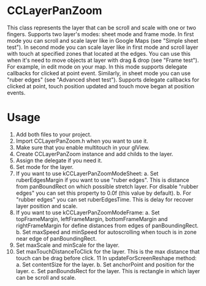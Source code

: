 CCLayerPanZoom
=============

This class represents the layer that can be scroll and scale with one or two fingers. 
Supports two layer's modes: sheet mode and frame mode.
In first mode you can scroll and scale layer like in Google Maps (see "Simple sheet test").
In second mode you can scale layer like in first mode and scroll layer with touch at specified zones that located at the edges. 
You can use this when it's need to move objects at layer with drag & drop (see "Frame test"). For example, in edit mode on your map.
In this mode supports delegate callbacks for clicked at point event.
Similarly, in sheet mode you can use "ruber edges" (see "Advanced sheet test").
Supports delegate callbacks for clicked at point, touch position updated and touch move began at position events.

Usage
=============

1. Add both files to your project.
2. Import CCLayerPanZoom.h when you want to use it.
3. Make sure that you enable multitouch in your glView.
4. Create CCLayerPanZoom instance and add childs to the layer.
5. Assign the delegate if you need it.
6. Set mode for the layer.
7. If you want to use kCCLayerPanZoomModeSheet:
	a. Set ruberEdgesMargin if you want to use "ruber edges". This is distance from panBoundRect on which possible stretch layer. 
	For disable "rubber edges" you can set this property to 0.0f (this value by default).
	b. For "rubber edges" you can set ruberEdgesTime. This is delay for recover layer position and scale.
8. If you want to use kCCLayerPanZoomModeFrame:
	a. Set topFrameMargin, leftFrameMargin, bottomFrameMargin and rightFrameMargin for define distances from edges of panBoundingRect.
	b. Set maxSpeed and minSpeed for autoscrolling when touch is in zone near edge of panBoundingRect.
9. Set maxScale and minScale for the layer.
10. Set maxTouchDistanceToClick for the layer. This is the max distance that touch can be drag before click.
11 In updateForScreenReshape method:
	a. Set contentSize for the layer.
    b. Set anchorPoint and position for the layer.
	c. Set panBoundsRect for the layer. This is rectangle in which layer can be scroll and scale.




